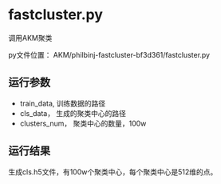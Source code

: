 # fastcluster.py

调用AKM聚类

py文件位置： AKM/philbinj-fastcluster-bf3d361/fastcluster.py

## 运行参数

- train_data, 训练数据的路径
- cls_data， 生成的聚类中心的路径
- clusters_num， 聚类中心的数量，100w

## 运行结果

生成cls.h5文件，有100w个聚类中心，每个聚类中心是512维的点。